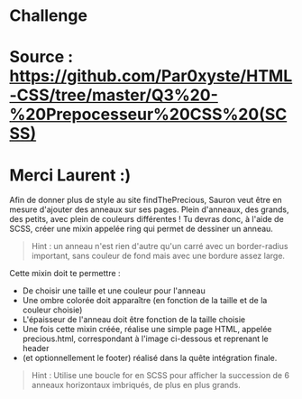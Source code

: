# Challenge

# Source : https://github.com/Par0xyste/HTML-CSS/tree/master/Q3%20-%20Prepocesseur%20CSS%20(SCSS)
# Merci Laurent :)

Afin de donner plus de style au site findThePrecious, Sauron veut être en mesure d'ajouter des anneaux sur ses pages. Plein d'anneaux, des grands, des petits, avec plein de couleurs différentes !
Tu devras donc, à l'aide de SCSS, créer une mixin appelée ring qui permet de dessiner un anneau.

> Hint : un anneau n'est rien d'autre qu'un carré avec un border-radius important, sans couleur de fond mais avec une bordure assez large.

Cette mixin doit te permettre :

* De choisir une taille et une couleur pour l'anneau
* Une ombre colorée doit apparaître (en fonction de la taille et de la couleur choisie)
* L'épaisseur de l'anneau doit être fonction de la taille choisie
* Une fois cette mixin créée, réalise une simple page HTML, appelée precious.html, correspondant à l'image ci-dessous et reprenant le header
* (et optionnellement le footer) réalisé dans la quête intégration finale.

> Hint : Utilise une boucle for en SCSS pour afficher la succession de 6 anneaux horizontaux imbriqués, de plus en plus grands.
